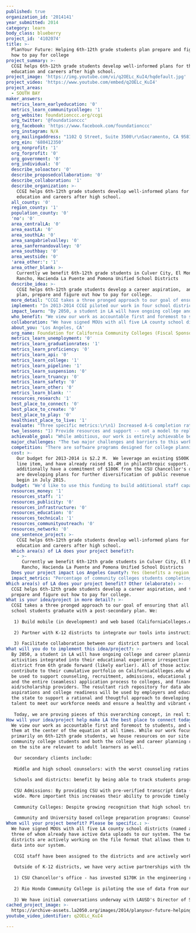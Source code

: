 ```yaml
---
published: true
organization_id: '2014141'
year_submitted: 2014
category: learn
body_class: blueberry
project_id: '4102074'
title: >-
  PlanYour Future: Helping 6th-12th grade students plan prepare and figure out
  how to pay for college
project_summary: >-
  CCGI helps 6th-12th grade students develop well-informed plans for their
  education and careers after high school.
project_image: 'https://img.youtube.com/vi/q2OELc_KuI4/hqdefault.jpg'
project_video: 'https://www.youtube.com/embed/q2OELc_KuI4'
project_areas:
  - SOUTH BAY
maker_answers:
  metrics_learn_earlyeducation: '0'
  metrics_learn_communitycollege: '1'
  org_website: foundationccc.org/ccgi
  org_twitter: '@foundationccc'
  org_facebook: 'https://www.facebook.com/foundationccc'
  org_instagram: N/A
  org_mailingaddress: "1102 Q Street, Suite 3500\r\nSacramento, CA 95811"
  org_ein: '680412350'
  org_nonprofit: '1'
  org_forprofit: '0'
  org_government: '0'
  org_individual: '0'
  describe_soloactor: '0'
  describe_proposedcollaboration: '0'
  describe_collaboration: '1'
  describe_organization: >-
    CCGI helps 6th-12th grade students develop well-informed plans for their
    education and careers after high school.
  all_county: '0'
  region_county: '1'
  population_county: '0'
  'no': '0'
  area_centralLA: '0'
  area_eastLA: '0'
  area_southLA: '0'
  area_sangabrielvalley: '0'
  area_sanfernandovalley: '0'
  area_southbay: '0'
  area_westside: '0'
  'area_other:': '1'
  area_other_blank: >-
    Currently we benefit 6th-12th grade students in Culver City, El Monte, El
    Rancho, Hacienda La Puente and Pomona Unified School Districts
  describe_idea: >-
    CCGI helps 6th-12th grade students develop a career aspiration,  and then
    plan, prepare and figure out how to pay for college.
  more_detail: "CCGI takes a three pronged approach to our goal of ensuring that all high school students graduate with a post-secondary plan.  We:\r\n\r\n1) Build mobile (in development) and web based (CaliforniaColleges.edu) college and career planning tools that allow each student to develop their own individual portfolio.\r\n\r\n2) Partner with K-12 districts to integrate our tools into instructional time and counseling practice (both school based counselors and partner CBOS/university based outreach programs) so that all students meet 18 college and career planning milestones.\r\n\r\n3) Facilitate collaboration between our district partners and local colleges/universities to use student portfolios for college recruitment, admission and first year academic placement.  "
  implement: "In 2013-2014 CCGI piloted our work in four school districts (3 in LA County) reaching more than 25,000 students.   During 2014-2015 we've added two additional districts in the region. Our partnerships with districts allow for:\r\n\r\n1) Student portfolios to be populated with verified academic transcript data so that guidance can be personalized to each student.\r\n\r\n2) Counselor accounts that allow for the case-management and tracking of student progress (individually and/or in the aggregate) on 18 college and career planning milestones.  \r\n\r\n3) Analysis of student progress (individually and in the aggregate) on the 15 course sequence (A-G coursework) that students must pass in order to achieve minimum eligibility requirements for the California State and University of California systems.\r\n\r\n4)  A CCGI staff person is assigned to each district to support development of college and career planning requirements for students, and the associated implementation plan. Implementation plans include which milestones will be met by grade level, which lesson plans will be used to help students navigate the system and complete those key milestones, how those lesson plans will be integrated into counseling or instructional time, and who will deliver those lessons.  \r\n\r\n5) CCGI staff then build capacity among district personnel to facilitate the lesson plans and maximize utilization of the tools we provide. \r\n\r\nWe work with counselors and students to inform ongoing iteration of our tools.  This year our primary focus is revisions to the financial aid section of the website.\r\n\r\nIn addition to \"on-the-ground\" implementation, we work with individual campuses and higher education systems to:\r\n\r\n1) Support utilization of data from student portfolios for:\r\na) admissions in the CSU System (students can apply directly from their portfolio on our system, and their academic data is considered verified for admission)\r\nb) first year academic placement in community college -- allowing for a 25-30% reduction in remedial coursework placements.\r\n\r\nAdditionally, our partnerships with K-12 districts begin in January of the school year prior to implementation.  Accordingly, January-September of 2015 will be spent developing additional partnerships in the region.\r\n"
  impact_learn: "By 2050, a student in LA will have ongoing college and career planning activities integrated into their educational experience irrespective of school district from 6th grade forward (likely earlier). All of those activities will contribute to their cumulative portfolio on CaliforniaColleges.edu which will be used to support counseling, recruitment, admissions, educational planning and the entire (seamless) application process to colleges, and financial aid/scholarship providers.  The resultant rich repository for data about career aspirations and college readiness will be used by employers and educators in the state to support a rational and thougtful approach to developing native talent  to meet our workforce needs and ensure a healthy and vibrant economy. \r\n\r\nToday, we are proving pieces of this overarching concept, in real time with school districts, colleges and students themselves.  Our progress on A-G analysis and planning tools during 2014-2015 will allow us to help districts increase the numbers of students who graduate eligible for admissions to a four year college or university. Increased awareness of post-secondary options and degree pathways will help students to more fully understand the steps ahead of them and arrive at post-secondary ready to succeed."
  who_benefit: "We view our work as accountable first and foremost to students, and we place them at the center of the equation at all times.  While our work focuses primarily on 6th-12th grade students, we house resources on our site for community college students and both the college and career planning resources on the site are relevant to adult learners as well.\r\n\r\nOur secondary clients include:\r\n\r\nMiddle and high school counselors: with the worst counseling ratios in the country, California's school counselors manage average caseloads of 945 students each.  We provide tools, lesson plans and user support to help counselors maximize the efficiency with whichthey work with each student, and automate portions of their work (nagging students for forms can be accomplished by mobile app notofication) so that their time can be used for actual counseling.\r\n\r\nSchools and districts: benefit by being able to track students progress in ways they've not had access to before.  This is especially important as we are likely to see college readiness become a key indicator in API scores, as well as Local Control Accountability Plans.\r\n\r\nCSU Admissions:  By providing CSU with pre-verified transcript data (already used for A-G progress analysis with students), we prevent them from having to re-enter data, or hand check transcripts against the Doorways database at UC Office of the President.  At scale, this has the potential to save the system $12-$15M system-\r\nwide.  More important this increases their ability to provide timely and accurate financial aid packages, and to devote more resources to student guidance and counseling during the counseling and admissions process.\r\n\r\nCommunity Colleges: Despite growing recognition that high school transcripts are key to successful first year academic placement, community colleges (as open access institutions) do not and will not request or require that transcript data from students. Our system allows them not only to access transcript data for that purpose, but non-academic data about student's career exploration and aspirations that will support educational planning.\r\n\r\nCommunity and University based college preparation programs:  Counselors in these programs generally lack access to student's transcript data.  By linking their portfolio to approved providers (we have an approval process), we help to unify and maximize the efforts of all adults participating in a student's planning process."
  collaboration: "We have signed MOUs with all five LA county school districts (named above), three of whom already have active data uploads to our system.  The two newer districts are actively working on the file format that allows them to load data into our system.\r\n\r\nCCGI staff have been assigned to the districts and are actively working on 2014-2015 implementation plans.\r\n\r\nOutside of K-12 districts, we have very active partnerships with the following institutions of higher education:\r\n\r\n1) CSU Chancellor's office - has invested $170K in the engineering required to articulate CaliforniaColleges.edu with their CSU Mentor Application platform to allow for seamless application by students and receipt of pre-verified transcript data by their campuses offices of admissions.\r\n\r\n2) Rio Hondo Community College is piloting the use of data from our file format for first year academic placement of approximately 350 first year students who graduated from El Monte High school District in Spring 2014.  Rio's Dean of Counseling works closely with CCGI to inform the development of counseling tools, messaging and the higher ed user role on our professional center/counselor facing portal - to maximize the use of our system for smoothing transition to community colleges.  Our goals include expansion to all Rio Hondo's feeder districts (we are in three of six already) to prove the ability to place all incoming students based on transcripts rather than placement exams.\r\n\r\n3) We have initial conversations underway with LAUSD's Director of Secondary Education, Gerardo Loera, as well as local superintendent Bravo (ESC South), to pilot the use of CCGI tools in their high schools. "
  about_you: 'Los Angeles, CA'
  org_name: Foundation for California Community Colleges (Fiscal Sponsor)
  metrics_learn_unemployment: '0'
  metrics_learn_graduationrates: '1'
  metrics_learn_proficiency: '0'
  metrics_learn_api: '0'
  metrics_learn_college: '1'
  metrics_learn_pipeline: '1'
  metrics_learn_suspension: '0'
  metrics_learn_truancy: '0'
  metrics_learn_safety: '0'
  metrics_learn_other: '0'
  metrics_learn_blank: ''
  resources_research: '1'
  best_place_to_connect: '0'
  best_place_to_create: '0'
  best_place_to_play: '0'
  healthiest_place_to_live: '1'
  evaluate: "Three specific metrics:\r\n1) Increased A-G completion rates (previous studies suggest this will take a few years of high quality implementation to achieve)\r\n2) 75% completion of grade level milestones in partner districts\r\n3) 20-30% reduction in remedial placement at participating community colleges\r\n\r\nThis project collects extraordinary amounts of data, including -- analytics on utilization of our tools, student progress on 18 college and career milestones, applications submitted, transcripts sent, unitary level academic data for each student, and qualitative feedback from all user groups.  We can additionally articulate data sets with our higher education partners to run queries about post-matriculation outcomes.\r\n\r\nWhile we have an external evaluator on contract, we are in the process of redefining our evaluation questions as information gathered  and lessons learned during our first year have spurred new thinking about the various dimensions of this work."
  two_lessons: "1) Provide resources and support -- not a model to replicate:\r\nOur success to date is attributable to several factors, but chief among them is our willingness to work with districts on their terms.  While we have suggestions about how best to integrate our tools, we view ourselves as a set of resources and support for the college and career readiness agenda/strategy within each district and adapt accordingly. We do not provide model that they must implement with fidelity.\r\n\r\n2) Solve active pain points:  Rather than asking people use and master the full range of tools available to them on our platforms, we work to identify the pain points they are struggling with or problems they want to solve in the immediate term, and design our user support and professional development to assist them in that process.  We believe that this leads to more willing and enthusiastic utilization.  \r\n\r\nBoth of these lessons apply to all levels of partnership - K-12 districts, higher education partners etc.- if we are not genuinely helping our partners advance their own student success goals, nor helping them to solve immediate pain points, then we are not adding value to their work.\r\n"
  achievable_goal: "While ambitious, our work is entirely achievable because it leverages the energy and focus of so many partners across the educational system.  By providing tools, resources and a customer-centric approach to user support, our team helps counselors and educators across the region to do their jobs better and more efficiently.  This builds good will, helps to extend the reach and impact of all the adults working with students on college and career readiness and helps us all to learn from one another's innovations.\r\n\r\nDuring the last school year we were testing for demand for and utility of our platforms, as well as the willingness of K-12 and higher education partners to partner with us, and our ability to effectively (securely and accurately) build data bridges to populate student portfolios with academic data.  \r\n\r\nThis year, our focus is on learning how to most effectively support integration of our tools into counseling and instructional practice so that students maximize the use of the tools in their college and career planning process. "
  major_challenges: "The two major challenges and barriers to this work are:\r\n1) Bandwidth -- all partners are stretched thin and working on multiple tracks. For example, we anticipate common core implementation taking precedence over the integration of our tools during instructional time in districts. "
  competition: "There are software programs designed for college planning -- foremost among them is Naviance, which was purchased a few years back by Hobsons. There are several things that differentiate CCGI from Naviance:\r\n\r\n1) We are a not for profit, equity driven initiative -- our goal is not to sell districts a product, but to ensure that students are utilizing the tools to increase their likelihood of success in higher education.\r\n\r\n2)  Naviance is a canned product, we iterate our tools and lesson plans with our end users to maximize utility/utilization.\r\n\r\n3) Naviance is designed for a national market.  Due to the complexities and peculiarities of California, we design specifically for this state, and are endorsed by and collaborating with the higher education systems in this state.  Students can use our tools for national college search, but we emphasize utility for those 80% of students who stay in state for college, and who mostly attend California State Universities or the California Community Colleges.\r\n\r\n4) Because utilization is our goal, we invest significant staff time and resources in supporting implementation among our district, community based and higher education partners.\r\n\r\n5) Naviance was built with a different student user in mind. Their focus is on competitive eligibility for admission to elite institutions (they are famous for their scatterplots demonstrating competitive eligibilty).   This, and their pricing model, explains why Naviance is prevalent in very well resourced districts, but not a significant presence in lower income districts.  Our emphasis is on students who are the first in their family to go to college and invests in the issues most pertinent to their experience (specialized sections on DREAMERS, Foster youth, an emphasis on making explicit steps that are a already a matter of course for students who come from college educated families)."
  cost: >-
    Our budget for 2013-2014 is $2.2 M.  We leverage an existing $500K state
    line item, and have already raised $1.4M in philanthropic support.  We
    additionally have a commitment of $100K from the CSU Chancellor's office and
    are developing plans for further diversification of public revenue - to
    begin in July 2015.
  budget: "We'd like to use this funding to build additional staff capacity so that we can further the development of partnerships in the region.  Additional funding will be used for that staffing purpose and will contribute to the full Spanish language  translation of the site.\r\n\r\nAdditional staffing will allow us to document lessons learned from implementation, begin to build out additional partnerships in the region (including LAUSD), and provide greater support to the 239 counselors in non-partner districts who have requested training and support to use our system with their students.\r\n\r\nRegional Manager Los Angeles  $65,000\r\nTaxes/Benefits at 35% $22,750\r\nSpanish Translation: $12,250\r\n_____________________________\r\nTotal $100K\r\n"
  resources_money: '1'
  resources_staff: '1'
  resources_publicity: '0'
  resources_infrastructure: '0'
  resources_education: '0'
  resources_technical: '1'
  resources_communityoutreach: '0'
  resources_network: '0'
  one_sentence_project: >-
    CCGI helps 6th-12th grade students develop well-informed plans for their
    education and careers after high school.
  Which area(s) of LA does your project benefit?:
    - >-
      Currently we benefit 6th-12th grade students in Culver City, El Monte, El
      Rancho, Hacienda La Puente and Pomona Unified School Districts
  Does your project impact Los Angeles County?: Yes (benefits a region of LA County)
  impact_metrics: "Percentage of community colleges students completing a certificate, degree, or transfer-related program\r\n \r\nCCGI impacts this metric in two ways:\r\n1) studies from the RP group, Community College Research Center, and from Long Beach City College, all indicate that high school transcripts are a better predictor of performance in college coursework than any of the placement exams currently in use in the Community College system.  Use of transcripts allow for 25-30% fewer students to place into remedial coursework.  Students who get caught in remediation have only a 26% chance of transferring or completing a degree.  We are already pilot testing the use of high school transcript data from our system for first year academic placement in math at Rio Hondo College.\r\n\r\n2) Additionally, we are on the front end of a collaboration with the academic senate of the community colleges to integrate educational planning tools for community college bound students onto our web-platform.\r\n\r\nIncreased graduation rates:\r\nOne cause of high drop out rates is that students don't understand the relevance of their education to their lives and their futures.  All of our work is designed to illuminate and reinforce that connection.\r\n\r\nCollege Matriculation Rates:  Lack of college knowledge, and lack of a college going culture are two key barriers to college matriculation. Our entire enterprise is designed to combat those two barriers.\r\n\r\nSeamless pipelines:  Our work addresses not just college readiness, but college transition as well.  We do so in the following ways:\r\n\r\n1) We are working towards as seamless a set of tools as possible and CSU's chancellor's office is the earliest partner in our effort to make all application systems seamless for students.  Moving forward students should be able to use their portfolio on CaliforniaColleges.edu to populate not just CSU Mentor, but UC Apply and their Cal-grant GPA verification, thereby reducing the possibility of falling through the cracks.  More seamless application processes allow for more timely financial aid packages -- which is the make or break factor in a student's decision making process about college.\r\n\r\n2)  Our dual emphasis on career and college planning helps students to make the connections early between careers and educational goals so that they choose the right colleges and majors to help them enter those fields. \r\n\r\n3) Our mobile app and other tools provide continuous support during the summer after high school, to prevent \"summer melt.\"  "
Which area(s) of LA does your project benefit? Other (elaborate): >-
  CCGI helps 6th-12th grade students develop a career aspiration, and then plan,
  prepare and figure out how to pay for college.
What is your idea/project in more detail?: >-
  CCGI takes a three pronged approach to our goal of ensuring that all high
  school students graduate with a post-secondary plan. We:
   
   1) Build mobile (in development) and web based (CaliforniaColleges.edu) college and career planning tools that allow each student to develop their own individual portfolio.
   
   2) Partner with K-12 districts to integrate our tools into instructional time and counseling practice (both school based counselors and partner CBOS/university based outreach programs) so that all students meet 18 college and career planning milestones.
   
   3) Facilitate collaboration between our district partners and local colleges/universities to use student portfolios for college recruitment, admission and first year academic placement.
What will you do to implement this idea/project?: >-
  By 2050, a student in LA will have ongoing college and career planning
  activities integrated into their educational experience irrespective of school
  district from 6th grade forward (likely earlier). All of those activities will
  contribute to their cumulative portfolio on CaliforniaColleges.edu which will
  be used to support counseling, recruitment, admissions, educational planning
  and the entire (seamless) application process to colleges, and financial
  aid/scholarship providers. The resultant rich repository for data about career
  aspirations and college readiness will be used by employers and educators in
  the state to support a rational and thougtful approach to developing native
  talent to meet our workforce needs and ensure a healthy and vibrant economy. 
   
   Today, we are proving pieces of this overarching concept, in real time with school districts, colleges and students themselves. Our progress on A-G analysis and planning tools during 2014-2015 will allow us to help districts increase the numbers of students who graduate eligible for admissions to a four year college or university. Increased awareness of post-secondary options and degree pathways will help students to more fully understand the steps ahead of them and arrive at post-secondary ready to succeed.
How will your idea/project help make LA the best place to connect today? In LA2050?: >-
  We view our work as accountable first and foremost to students, and we place
  them at the center of the equation at all times. While our work focuses
  primarily on 6th-12th grade students, we house resources on our site for
  community college students and both the college and career planning resources
  on the site are relevant to adult learners as well.
   
   Our secondary clients include:
   
   Middle and high school counselors: with the worst counseling ratios in the country, California's school counselors manage average caseloads of 945 students each. We provide tools, lesson plans and user support to help counselors maximize the efficiency with whichthey work with each student, and automate portions of their work (nagging students for forms can be accomplished by mobile app notofication) so that their time can be used for actual counseling.
   
   Schools and districts: benefit by being able to track students progress in ways they've not had access to before. This is especially important as we are likely to see college readiness become a key indicator in API scores, as well as Local Control Accountability Plans.
   
   CSU Admissions: By providing CSU with pre-verified transcript data (already used for A-G progress analysis with students), we prevent them from having to re-enter data, or hand check transcripts against the Doorways database at UC Office of the President. At scale, this has the potential to save the system $12-$15M system-
   wide. More important this increases their ability to provide timely and accurate financial aid packages, and to devote more resources to student guidance and counseling during the counseling and admissions process.
   
   Community Colleges: Despite growing recognition that high school transcripts are key to successful first year academic placement, community colleges (as open access institutions) do not and will not request or require that transcript data from students. Our system allows them not only to access transcript data for that purpose, but non-academic data about student's career exploration and aspirations that will support educational planning.
   
   Community and University based college preparation programs: Counselors in these programs generally lack access to student's transcript data. By linking their portfolio to approved providers (we have an approval process), we help to unify and maximize the efforts of all adults participating in a student's planning process.
Whom will your project benefit? Please be specific.: >-
  We have signed MOUs with all five LA county school districts (named above),
  three of whom already have active data uploads to our system. The two newer
  districts are actively working on the file format that allows them to load
  data into our system.
   
   CCGI staff have been assigned to the districts and are actively working on 2014-2015 implementation plans.
   
   Outside of K-12 districts, we have very active partnerships with the following institutions of higher education:
   
   1) CSU Chancellor's office - has invested $170K in the engineering required to articulate CaliforniaColleges.edu with their CSU Mentor Application platform to allow for seamless application by students and receipt of pre-verified transcript data by their campuses offices of admissions.
   
   2) Rio Hondo Community College is piloting the use of data from our file format for first year academic placement of approximately 350 first year students who graduated from El Monte High school District in Spring 2014. Rio's Dean of Counseling works closely with CCGI to inform the development of counseling tools, messaging and the higher ed user role on our professional center/counselor facing portal - to maximize the use of our system for smoothing transition to community colleges. Our goals include expansion to all Rio Hondo's feeder districts (we are in three of six already) to prove the ability to place all incoming students based on transcripts rather than placement exams.
   
   3) We have initial conversations underway with LAUSD's Director of Secondary Education, Gerardo Loera, as well as local superintendent Bravo (ESC South), to pilot the use of CCGI tools in their high schools.
cached_project_image: >-
  https://archive-assets.la2050.org/images/2014/planyour-future-helping-6th-12th-grade-students-plan-prepare-and-figure-out-how-to-pay-for-college/img.youtube.com/vi/q2OELc_KuI4/hqdefault.jpg
youtube_video_identifier: q2OELc_KuI4

---
```

